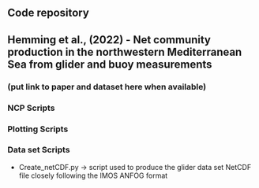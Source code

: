 ## Code repository 
## Hemming et al., (2022) - Net community production in the northwestern Mediterranean Sea from glider and buoy measurements
### (put link to paper and dataset here when available)


### NCP Scripts

### Plotting Scripts

### Data set Scripts

*  Create_netCDF.py -> script used to produce the glider data set NetCDF file closely following the IMOS ANFOG format
